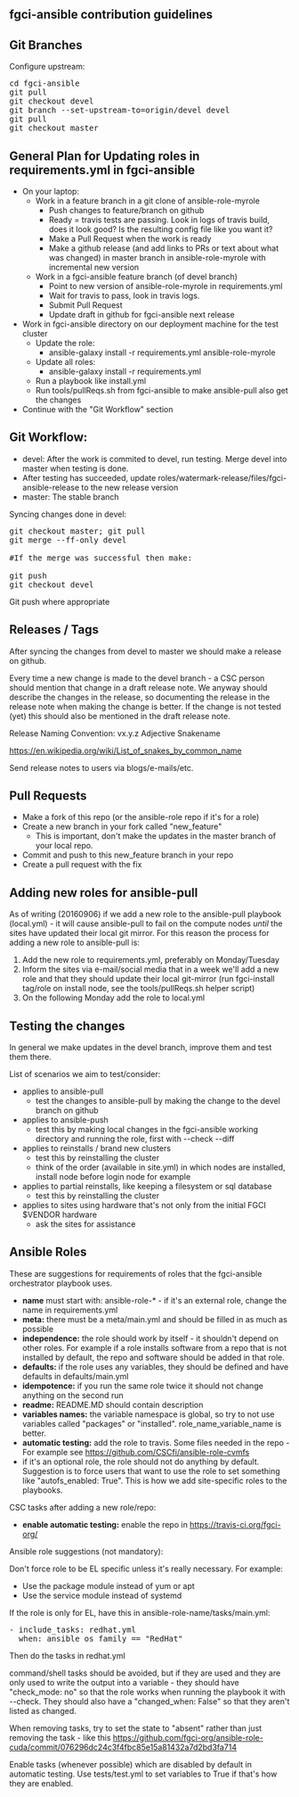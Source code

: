 fgci-ansible contribution guidelines
-------------------------

Git Branches
--------

Configure upstream:

<pre>
cd fgci-ansible 
git pull
git checkout devel
git branch --set-upstream-to=origin/devel devel
git pull
git checkout master
</pre>

General Plan for Updating roles in requirements.yml in fgci-ansible
--------------------------------------------------

 - On your laptop:
   - Work in a feature branch in a git clone of ansible-role-myrole
     - Push changes to feature/branch on github
     - Ready = travis tests are passing. Look in logs of travis build, does it look good? Is the resulting config file like you want it?
     - Make a Pull Request when the work is ready
     - Make a github release (and add links to PRs or text about what was changed) in master branch in ansible-role-myrole with incremental new version
   - Work in a fgci-ansible feature branch (of devel branch)
     - Point to new version of ansible-role-myrole in requirements.yml
     - Wait for travis to pass, look in travis logs.
     - Submit Pull Request
     - Update draft in github for fgci-ansible next release
 - Work in fgci-ansible directory on our deployment machine for the test cluster
   - Update the role:
     - ansible-galaxy install -r requirements.yml ansible-role-myrole
   - Update all roles:
     - ansible-galaxy install -r requirements.yml
   - Run a playbook like install.yml
   - Run tools/pullReqs.sh from fgci-ansible to make ansible-pull also get the changes
 - Continue with the "Git Workflow" section

Git Workflow:
---------

 - devel: After the work is commited to devel, run testing. Merge devel into master when testing is done.
 - After testing has succeeded, update roles/watermark-release/files/fgci-ansible-release to the new release version
 - master: The stable branch

Syncing changes done in devel:
<pre>
git checkout master; git pull
git merge --ff-only devel

#If the merge was successful then make:

git push
git checkout devel
</pre>

Git push where appropriate

Releases / Tags
--------

After syncing the changes from devel to master we should make a release on github.

Every time a new change is made to the devel branch - a CSC person should mention that change in a draft 
release note. We anyway should describe the changes in the release, so documenting the release in the
release note when making the change is better. If the change is not tested (yet) this should also be
mentioned in the draft release note.

Release Naming Convention: vx.y.z Adjective Snakename 

https://en.wikipedia.org/wiki/List_of_snakes_by_common_name

Send release notes to users via blogs/e-mails/etc.


Pull Requests
-------------

 - Make a fork of this repo (or the ansible-role repo if it's for a role)
 - Create a new branch in your fork called "new_feature"
   - This is important, don't make the updates in the master branch of your local repo.
 - Commit and push to this new_feature branch in your repo
 - Create a pull request with the fix

Adding new roles for ansible-pull
---------------------------------

As of writing (20160906) if we add a new role to the ansible-pull playbook (local.yml) - it will cause ansible-pull to fail on the compute nodes _until_ the sites have updated their local git mirror. For this reason the process for adding a new role to ansible-pull is:

 1. Add the new role to requirements.yml, preferably on Monday/Tuesday
 2. Inform the sites via e-mail/social media that in a week we'll add a new role and that they should update their local git-mirror (run fgci-install tag/role on install node, see the tools/pullReqs.sh helper script)
 3. On the following Monday add the role to local.yml

Testing the changes
-------------------

In general we make updates in the devel branch, improve them and test them there.

List of scenarios we aim to test/consider:
 - applies to ansible-pull
   - test the changes to ansible-pull by making the change to the devel branch on github
 - applies to ansible-push
   - test this by making local changes in the fgci-ansible working directory and running the role, first with --check --diff
 - applies to reinstalls / brand new clusters
   - test this by reinstalling the cluster
   - think of the order (available in site.yml) in which nodes are installed, install node before login node for example
 - applies to partial reinstalls, like keeping a filesystem or sql database
   - test this by reinstalling the cluster
 - applies to sites using hardware that's not only from the initial FGCI $VENDOR hardware
   - ask the sites for assistance


Ansible Roles
-------------

These are suggestions for requirements of roles that the fgci-ansible orchestrator playbook uses.

 - **name** must start with: ansible-role-* - if it's an external role, change the name in requirements.yml
 - **meta:** there must be a meta/main.yml and should be filled in as much as possible
 - **independence:** the role should work by itself - it shouldn't depend on other roles. For example if a role installs software from a repo that is not installed by default, the repo and software should be added in that role.
 - **defaults:** if the role uses any variables, they should be defined and have defaults in defaults/main.yml
 - **idempotence:** if you run the same role twice it should not change anything on the second run
 - **readme:**  README.MD should contain description
 - **variables names:**  the variable namespace is global, so try to not use variables called "packages" or "installed". role_name_variable_name is better.
 - **automatic testing:** add the role to travis. Some files needed in the repo - For example see https://github.com/CSCfi/ansible-role-cvmfs
 - if it's an optional role, the role should not do anything by default. Suggestion is to force users that want to use the role to set something like "autofs_enabled: True". This is how we add site-specific roles to the playbooks.

CSC tasks after adding a new role/repo:
 - **enable automatic testing:** enable the repo in https://travis-ci.org/fgci-org/

Ansible role suggestions (not mandatory):

Don't force role to be EL specific unless it's really necessary. For example:
 - Use the package module instead of yum or apt
 - Use the service module instead of systemd

If the role is only for EL, have this in ansible-role-name/tasks/main.yml:

<pre>
- include_tasks: redhat.yml
  when: ansible_os_family == "RedHat"
</pre> 

Then do the tasks in redhat.yml 

command/shell tasks should be avoided, but if they are used and they are only used to write the output into a variable - they should have "check_mode: no" so that the role works when running the playbook it with --check. They should also have a "changed_when: False" so that they aren't listed as changed. 

When removing tasks, try to set the state to "absent" rather than just removing the task - like this https://github.com/fgci-org/ansible-role-cuda/commit/076296dc24c3f4fbc85e15a81432a7d2bd3fa714

Enable tasks (whenever possible) which are disabled by default in automatic testing. Use tests/test.yml to set variables to True if that's how they are enabled.


